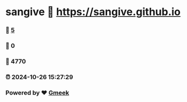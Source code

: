 # sangive :link: https://sangive.github.io 
### :page_facing_up: [5](https://sangive.github.io/tag.html) 
### :speech_balloon: 0 
### :hibiscus: 4770 
### :alarm_clock: 2024-10-26 15:27:29 
### Powered by :heart: [Gmeek](https://github.com/Meekdai/Gmeek)
